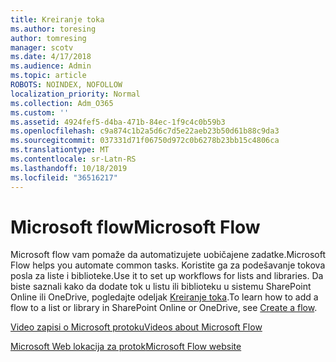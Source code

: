 ```yaml
---
title: Kreiranje toka
ms.author: toresing
author: tomresing
manager: scotv
ms.date: 4/17/2018
ms.audience: Admin
ms.topic: article
ROBOTS: NOINDEX, NOFOLLOW
localization_priority: Normal
ms.collection: Adm_O365
ms.custom: ''
ms.assetid: 4924fef5-d4ba-471b-84ec-1f9c4c0b59b3
ms.openlocfilehash: c9a874c1b2a5d6c7d5e22aeb23b50d61b88c9da3
ms.sourcegitcommit: 037331d71f06750d972c0b6278b23bb15c4806ca
ms.translationtype: MT
ms.contentlocale: sr-Latn-RS
ms.lasthandoff: 10/18/2019
ms.locfileid: "36516217"
---
```

# <a name="microsoft-flow"></a><span data-ttu-id="50dab-102">Microsoft flow</span><span class="sxs-lookup"><span data-stu-id="50dab-102">Microsoft Flow</span></span>

<span data-ttu-id="50dab-103">Microsoft flow vam pomaže da automatizujete uobičajene zadatke.</span><span class="sxs-lookup"><span data-stu-id="50dab-103">Microsoft Flow helps you automate common tasks.</span></span> <span data-ttu-id="50dab-104">Koristite ga za podešavanje tokova posla za liste i biblioteke.</span><span class="sxs-lookup"><span data-stu-id="50dab-104">Use it to set up workflows for lists and libraries.</span></span> <span data-ttu-id="50dab-105">Da biste saznali kako da dodate tok u listu ili biblioteku u sistemu SharePoint Online ili OneDrive, pogledajte odeljak [Kreiranje toka](https://go.microsoft.com/fwlink/?linkid=869408).</span><span class="sxs-lookup"><span data-stu-id="50dab-105">To learn how to add a flow to a list or library in SharePoint Online or OneDrive, see [Create a flow](https://go.microsoft.com/fwlink/?linkid=869408).</span></span>
  
[<span data-ttu-id="50dab-106">Video zapisi o Microsoft protoku</span><span class="sxs-lookup"><span data-stu-id="50dab-106">Videos about Microsoft Flow</span></span>](https://go.microsoft.com/fwlink/?linkid=864641)
  
[<span data-ttu-id="50dab-107">Microsoft Web lokacija za protok</span><span class="sxs-lookup"><span data-stu-id="50dab-107">Microsoft Flow website</span></span>](https://go.microsoft.com/fwlink/?linkid=864642)
  

